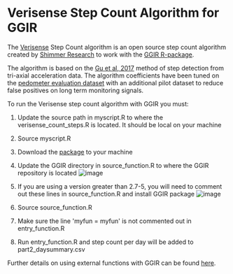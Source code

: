# Verisense Step Count Algorithm for GGIR

The [Verisense](https://verisense.net/) Step Count algorithm is an open source step count algorithm created by [Shimmer Research](http://shimmersensing.com/) to work with the [GGIR R-package](https://cran.r-project.org/web/packages/GGIR/index.html).

The algorithm is based on the [Gu et al, 2017](http://42.121.33.184/upload/resource/paper/sensors-078850306.pdf) method of step detection from tri-axial acceleration data. The algorithm coefficients have been tuned on the [pedometer evaluation dataset](http://cecas.clemson.edu/~ahoover/pedometer/) with an additional pilot dataset to reduce false positives on long term monitoring signals.

To run the Verisense step count algorithm with GGIR you must:
1. Update the source path in myscript.R to where the verisense_count_steps.R is located. It should be local on your machine
2. Source myscript.R
3. Download the [package](https://github.com/wadpac/GGIR) to your machine
4. Update the GGIR directory in source_function.R to where the GGIR repository is located
![image](https://user-images.githubusercontent.com/87511087/210471517-02be665b-3ac5-459e-90a2-195f6da260a2.png)
5. If you are using a version greater than 2.7-5, you will need to comment out these lines in source_function.R and install GGIR package
![image](https://user-images.githubusercontent.com/87511087/210471607-02466a0b-2d97-4407-b36e-b10f2f707648.png)

5. Source source_function.R
4. Make sure the line 'myfun = myfun' is not commented out in entry_function.R
5. Run entry_function.R and step count per day will be added to part2_daysummary.csv

Further details on using external functions with GGIR can be found [here](https://cran.r-project.org/web/packages/GGIR/vignettes/ExternalFunction.pdf).
